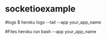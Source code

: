 # socketioexample
#logs
$ heroku logs --tail --app your_app_name

#Files
heroku run bash --app your_app_name
